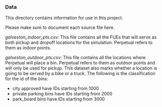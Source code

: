 ### Data

This directory contains information for use in this project. 

Please make sure to document each source file here.

*galveston_indoor_pts.csv:* This file contains all the FUEs that will serve as both pickup and dropoff locations for the simulation. Perpetual refers to them as indoor points.

*galveston_outdoor_pts.csv:* This file contains all the locations where Perpetual will place a bin. Perpetual refers to them as outdoor points and will only be used for pickup. This dataset also marks whether a location is going to be served by a bike or a truck. The following is the classification for the id of the bins:
- city approved have IDs starting from 1000
- private parking bins have IDs starting from 2000
- park_board bins have IDs starting from 3000
